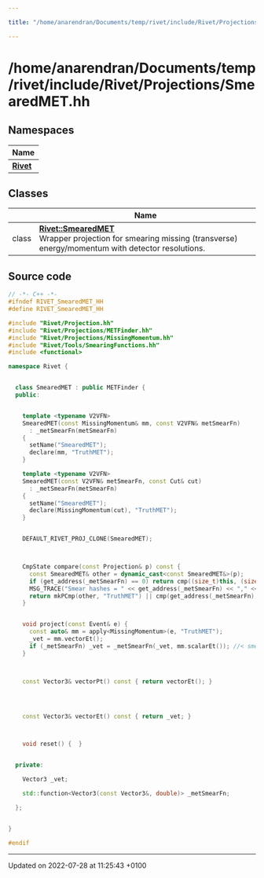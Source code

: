 ```yaml
---

title: "/home/anarendran/Documents/temp/rivet/include/Rivet/Projections/SmearedMET.hh"

---
```


# /home/anarendran/Documents/temp/rivet/include/Rivet/Projections/SmearedMET.hh



## Namespaces

| Name           |
| -------------- |
| **[Rivet](http://example.org/namespaces/namespacerivet/)**  |

## Classes

|                | Name           |
| -------------- | -------------- |
| class | **[Rivet::SmearedMET](http://example.org/classes/classrivet_1_1smearedmet/)** <br>Wrapper projection for smearing missing (transverse) energy/momentum with detector resolutions.  |




## Source code

```cpp
// -*- C++ -*-
#ifndef RIVET_SmearedMET_HH
#define RIVET_SmearedMET_HH

#include "Rivet/Projection.hh"
#include "Rivet/Projections/METFinder.hh"
#include "Rivet/Projections/MissingMomentum.hh"
#include "Rivet/Tools/SmearingFunctions.hh"
#include <functional>

namespace Rivet {


  class SmearedMET : public METFinder {
  public:


    template <typename V2VFN>
    SmearedMET(const MissingMomentum& mm, const V2VFN& metSmearFn)
      : _metSmearFn(metSmearFn)
    {
      setName("SmearedMET");
      declare(mm, "TruthMET");
    }

    template <typename V2VFN>
    SmearedMET(const V2VFN& metSmearFn, const Cut& cut)
      : _metSmearFn(metSmearFn)
    {
      setName("SmearedMET");
      declare(MissingMomentum(cut), "TruthMET");
    }


    DEFAULT_RIVET_PROJ_CLONE(SmearedMET);



    CmpState compare(const Projection& p) const {
      const SmearedMET& other = dynamic_cast<const SmearedMET&>(p);
      if (get_address(_metSmearFn) == 0) return cmp((size_t)this, (size_t)&p);
      MSG_TRACE("Smear hashes = " << get_address(_metSmearFn) << "," << get_address(other._metSmearFn));
      return mkPCmp(other, "TruthMET") || cmp(get_address(_metSmearFn), get_address(other._metSmearFn));
    }


    void project(const Event& e) {
      const auto& mm = apply<MissingMomentum>(e, "TruthMET");
      _vet = mm.vectorEt();
      if (_metSmearFn) _vet = _metSmearFn(_vet, mm.scalarEt()); //< smearing
    }



    const Vector3& vectorPt() const { return vectorEt(); }




    const Vector3& vectorEt() const { return _vet; }



    void reset() {  }


  private:

    Vector3 _vet;

    std::function<Vector3(const Vector3&, double)> _metSmearFn;

  };


}

#endif
```


-------------------------------

Updated on 2022-07-28 at 11:25:43 +0100
